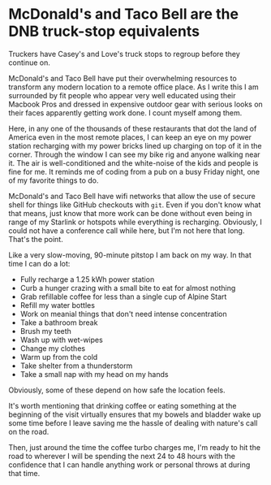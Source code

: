 # McDonald's and Taco Bell are the DNB truck-stop equivalents

Truckers have Casey's and Love's truck stops to regroup before they continue on.

McDonald's and Taco Bell have put their overwhelming resources to transform any modern location to a remote office place. As I write this I am surrounded by fit people who appear very well educated using their Macbook Pros and dressed in expensive outdoor gear with serious looks on their faces apparently getting work done. I count myself among them.

Here, in any one of the thousands of these restaurants that dot the land of America even in the most remote places, I can keep an eye on my power station recharging with my power bricks lined up charging on top of it in the corner. Through the window I can see my bike rig and anyone walking near it. The air is well-conditioned and the white-noise of the kids and people is fine for me. It reminds me of coding from a pub on a busy Friday night, one of my favorite things to do. 

McDonald's and Taco Bell have wifi networks that allow the use of secure shell for things like GitHub checkouts with `git`. Even if you don't know what that means, just know that more work can be done without even being in range of my Starlink or hotspots while everything is recharging. Obviously, I could not have a conference call while here, but I'm not here that long. That's the point. 

Like a very slow-moving, 90-minute pitstop I am back on my way. In that time I can do a lot:

* Fully recharge a 1.25 kWh power station
* Curb a hunger crazing with a small bite to eat for almost nothing
* Grab refillable coffee for less than a single cup of Alpine Start
* Refill my water bottles
* Work on meanial things that don't need intense concentration
* Take a bathroom break
* Brush my teeth
* Wash up with wet-wipes 
* Change my clothes
* Warm up from the cold 
* Take shelter from a thunderstorm
* Take a small nap with my head on my hands

Obviously, some of these depend on how safe the location feels.

It's worth mentioning that drinking coffee or eating something at the beginning of the visit virtually ensures that my bowels and bladder wake up some time before I leave saving me the hassle of dealing with nature's call on the road.

Then, just around the time the coffee turbo charges me, I'm ready to hit the road to wherever I will be spending the next 24 to 48 hours with the confidence that I can handle anything work or personal throws at during that time.
